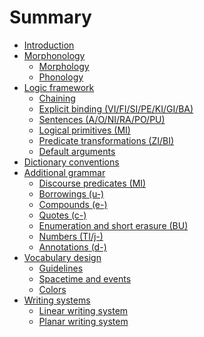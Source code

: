 # Summary

- [Introduction](introduction.md)
- [Morphonology]()
  - [Morphology](morphonology/morphology.md)
  - [Phonology](morphonology/phonology.md)
- [Logic framework](logic/intro.md)
  - [Chaining](logic/chaining.md)
  - [Explicit binding (VI/FI/SI/PE/KI/GI/BA)](logic/explicit_binding.md)
  - [Sentences (A/O/NI/RA/PO/PU)](logic/sentences.md)
  - [Logical primitives (MI)](logic/primitives.md)
  - [Predicate transformations (ZI/BI)](logic/transformations.md)
  - [Default arguments](logic/default.md)
- [Dictionary conventions](dictionary_conventions.md)
- [Additional grammar]()
  - [Discourse predicates (MI)](grammar/discourse.md)
  - [Borrowings (u-)](grammar/borrowings.md)
  - [Compounds (e-)](grammar/compounds.md)
  - [Quotes (c-)](grammar/quotes.md)
  - [Enumeration and short erasure (BU)](grammar/enum.md)
  - [Numbers (TI/j-)](grammar/numbers.md)
  - [Annotations (d-)](grammar/annotations.md)
- [Vocabulary design]()
  - [Guidelines](vocabulary/guidelines.md)
  - [Spacetime and events](vocabulary/spacetime.md)
  - [Colors](vocabulary/colors.md)
- [Writing systems](writing/intro.md)
  - [Linear writing system](writing/linear.md)
  - [Planar writing system]()
<!--
TODO: Lots of things to change, mainly around unique identifiers not using "zai" but instead
storing a set of used identifiers in the context, with a predicate to generate a new one (to be
assigned to a pred with BO) and immediately store it in that set.

- [Eberban from scratch](from_scratch/intro.md)
- [Syntaxic sugar]()
  - [Identifiers (zai)](from_scratch/sugar/zai.md)
  - [Lists (bu)]()
- [From core to complete grammar]()
  - [Few simple predicates](from_scratch/core_to_complete/simple.md)
  - [Pairs](from_scratch/core_to_complete/pairs.md)
  - [Identifiers](from_scratch/core_to_complete/idents.md)
  - [Sets](from_scratch/core_to_complete/sets.md)
  - [Lists](from_scratch/core_to_complete/lists.md)
  - [Maps](from_scratch/core_to_complete/maps.md)
  - [Time](from_scratch/core_to_complete/time.md)
  - [Natural numbers]()
  - [Integer numbers]()
  - [Real numbers]()
  - [Letters and words]()
- [Extended vocabulary]()
-->